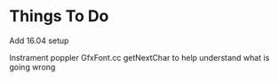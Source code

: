 # Things To Do

Add 16.04 setup

Instrament poppler GfxFont.cc getNextChar to help understand what is going 
wrong
